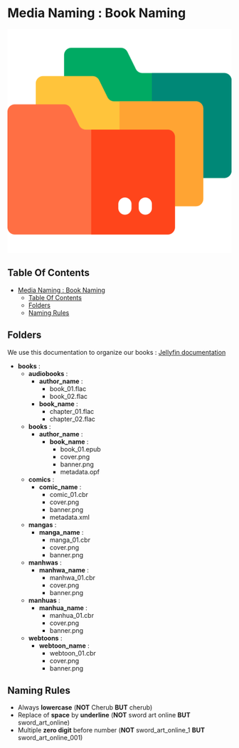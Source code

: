 # Media Naming : Book Naming

![Icon](../icon.png)

## Table Of Contents

- [Media Naming : Book Naming](#media-naming--book-naming)
  - [Table Of Contents](#table-of-contents)
  - [Folders](#folders)
  - [Naming Rules](#naming-rules)

## Folders

We use this documentation to organize our books : [Jellyfin documentation](https://jellyfin.org/docs/general/server/media/books)

- **books** :
  - **audiobooks** :
    - **author_name** :
      - book_01.flac
      - book_02.flac
    - **book_name** :
      - chapter_01.flac
      - chapter_02.flac
  - **books** :
    - **author_name** :
      - **book_name** :
        - book_01.epub
        - cover.png
        - banner.png
        - metadata.opf
  - **comics** :
    - **comic_name** :
      - comic_01.cbr
      - cover.png
      - banner.png
      - metadata.xml
  - **mangas** :
    - **manga_name** :
      - manga_01.cbr
      - cover.png
      - banner.png
  - **manhwas** :
    - **manhwa_name** :
      - manhwa_01.cbr
      - cover.png
      - banner.png
  - **manhuas** :
    - **manhua_name** :
      - manhua_01.cbr
      - cover.png
      - banner.png
  - **webtoons** :
    - **webtoon_name** :
      - webtoon_01.cbr
      - cover.png
      - banner.png

## Naming Rules

- Always **lowercase** (**NOT** Cherub **BUT** cherub)
- Replace of **space** by **underline** (**NOT** sword art online **BUT** sword_art_online)
- Multiple **zero digit** before number (**NOT** sword_art_online_1 **BUT** sword_art_online_001)
